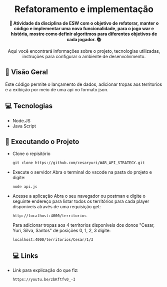 <h1 align="center">Refatoramento e implementação</h1>



<div align="center">
  <strong>🚀 Atividade da disciplina de ESW com o objetivo de refatorar, manter o código e implementar uma nova funcionalidade, para o jogo war e história, mostre como definir algoritmos para diferentes objetivos de cada jogador. 📚</strong>
</div>

<div align="center">
  <p>Aqui você encontrará informações sobre o projeto, tecnologias utilizadas, instruções para configurar o ambiente de desenvolvimento.</p>
</div>

## 🔭 Visão Geral
Este código permite o lançamento de dados, adicionar tropas aos territorios e a exibição por meio de uma api no formato json.


## 💻 Tecnologias

- Node.JS
- Java Script 

## 🚀 Executando o Projeto

- Clone o repisitório
  
   ```
   git clone https://github.com/cesaryuri/WAR_API_STRATEGY.git
   ```
- Execute o servidor
    Abra o terminal do vscode na pasta do projeto e digite:

   ```
   node api.js
   ```
- Acesse a aplicação
   Abra o seu navegador ou postman e digite o seguinte endereço para listar todos os territórios para cada player disponiveis através de uma requisição get:

  ```
  http://localhost:4000/territorios
  ```
   Para adicionar tropas aos 4 territorios disponíveis dos donos "Cesar, Yuri, Silva, Santos" de posições 0, 1, 2, 3 digite:
  
  ```
  localhost:4000/territorios/Cesar/1/3
  ```
  ## 💻 Links
- Link para explicação do que fiz:

  ```
  https://youtu.be/zbKftfv0_-I
  ```  
